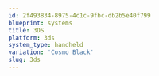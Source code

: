 ```yaml
---
id: 2f493834-8975-4c1c-9fbc-db2b5e40f799
blueprint: systems
title: 3DS
platform: 3ds
system_type: handheld
variation: 'Cosmo Black'
slug: 3ds
---
```

